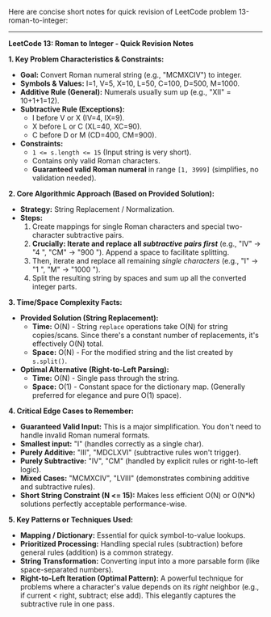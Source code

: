 Here are concise short notes for quick revision of LeetCode problem 13-roman-to-integer:

---

**LeetCode 13: Roman to Integer - Quick Revision Notes**

**1. Key Problem Characteristics & Constraints:**
*   **Goal:** Convert Roman numeral string (e.g., "MCMXCIV") to integer.
*   **Symbols & Values:** I=1, V=5, X=10, L=50, C=100, D=500, M=1000.
*   **Additive Rule (General):** Numerals usually sum up (e.g., "XII" = 10+1+1=12).
*   **Subtractive Rule (Exceptions):**
    *   I before V or X (IV=4, IX=9).
    *   X before L or C (XL=40, XC=90).
    *   C before D or M (CD=400, CM=900).
*   **Constraints:**
    *   `1 <= s.length <= 15` (Input string is very short).
    *   Contains only valid Roman characters.
    *   **Guaranteed valid Roman numeral** in range `[1, 3999]` (simplifies, no validation needed).

**2. Core Algorithmic Approach (Based on Provided Solution):**
*   **Strategy:** String Replacement / Normalization.
*   **Steps:**
    1.  Create mappings for single Roman characters and special two-character subtractive pairs.
    2.  **Crucially: Iterate and replace all *subtractive pairs first*** (e.g., "IV" -> "4 ", "CM" -> "900 "). Append a space to facilitate splitting.
    3.  Then, iterate and replace all remaining *single characters* (e.g., "I" -> "1 ", "M" -> "1000 ").
    4.  Split the resulting string by spaces and sum up all the converted integer parts.

**3. Time/Space Complexity Facts:**
*   **Provided Solution (String Replacement):**
    *   **Time:** O(N) - String `replace` operations take O(N) for string copies/scans. Since there's a constant number of replacements, it's effectively O(N) total.
    *   **Space:** O(N) - For the modified string and the list created by `s.split()`.
*   **Optimal Alternative (Right-to-Left Parsing):**
    *   **Time:** O(N) - Single pass through the string.
    *   **Space:** O(1) - Constant space for the dictionary map. (Generally preferred for elegance and pure O(1) space).

**4. Critical Edge Cases to Remember:**
*   **Guaranteed Valid Input:** This is a major simplification. You don't need to handle invalid Roman numeral formats.
*   **Smallest input:** "I" (handles correctly as a single char).
*   **Purely Additive:** "III", "MDCLXVI" (subtractive rules won't trigger).
*   **Purely Subtractive:** "IV", "CM" (handled by explicit rules or right-to-left logic).
*   **Mixed Cases:** "MCMXCIV", "LVIII" (demonstrates combining additive and subtractive rules).
*   **Short String Constraint (N <= 15):** Makes less efficient O(N) or O(N*k) solutions perfectly acceptable performance-wise.

**5. Key Patterns or Techniques Used:**
*   **Mapping / Dictionary:** Essential for quick symbol-to-value lookups.
*   **Prioritized Processing:** Handling special rules (subtraction) before general rules (addition) is a common strategy.
*   **String Transformation:** Converting input into a more parsable form (like space-separated numbers).
*   **Right-to-Left Iteration (Optimal Pattern):** A powerful technique for problems where a character's value depends on its *right* neighbor (e.g., if current < right, subtract; else add). This elegantly captures the subtractive rule in one pass.